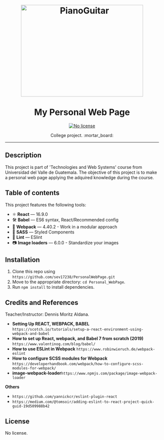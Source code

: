 <h1 align="center">
<br>
  <!--<img src="https://www.cmuse.org/wp-content/uploads/2019/05/Piano-and-Guitar-Duets.jpg" alt="PianoGuitar" width="512" height="312">--> 
    <!--<img src="https://terryvargo.files.wordpress.com/2011/11/piano-guitar-drums-resampled.jpg?w=1200" alt="PianoGuitar" width="512" height="312">-->
    <img src="https://terryvargo.files.wordpress.com/2011/11/piano-guitar-drums-resampled.jpg" alt="PianoGuitar" width="400" height="300">
<br>
<br>
My Personal Web Page
</h1>
    
<p align="center">
  
  <a href="https://opensource.org/licenses/MIT">
    <img src="https://img.shields.io/static/v1?label=License&message=NoLicense&color=<COLOR>" alt="No license">
  </a>
</p>

<p align="center">College project. :mortar_board:</p>

<hr />

## Description
This project is part of 'Technologies and Web Systems' course from Universidad del Valle de Guatemala. The objective of this project is to make a personal web page applying the adquired knowledge during the course. 

## Table of contents

This project features the following tools:

- ⚛ **React** — 16.9.0
- 🛠 **Babel** — ES6 syntax, React/Recommended config
- 🚀 **Webpack**  — 4.40.2 - Work in a modular approach
- 💅 **SASS** — Styled Components
- 💖 **Lint** — ESlint
- :camera: **Image loaders** — 6.0.0 - Standardize your images 

## Installation
1. Clone this repo using `https://github.com/sev17238/PersonalWebPage.git`
2. Move to the appropriate directory: `cd Personal_WebPage`.<br />
3. Run `npm install` to install dependencies.<br />

## Credits and References
Teacher/Instructor: Dennis Moritz Aldana.

- **Setting Up REACT, WEBPACK, BABEL** `https://scotch.io/tutorials/setup-a-react-environment-using-webpack-and-babel`
- **How to set up React, webpack, and Babel 7 from scratch (2019)** `https://www.valentinog.com/blog/babel/`
- **How to use ESLint in Webpack** `https://www.robinwieruch.de/webpack-eslint`
- **How to configure SCSS modules for Webpack** `https://developerhandbook.com/webpack/how-to-configure-scss-modules-for-webpack/`
- **image-webpack-loader**`https://www.npmjs.com/package/image-webpack-loader`
  
**Others**
- `https://github.com/yannickcr/eslint-plugin-react`
- `https://medium.com/@tomsoir/adding-eslint-to-react-project-quick-guid-19d509988b42`

## License
No license.
